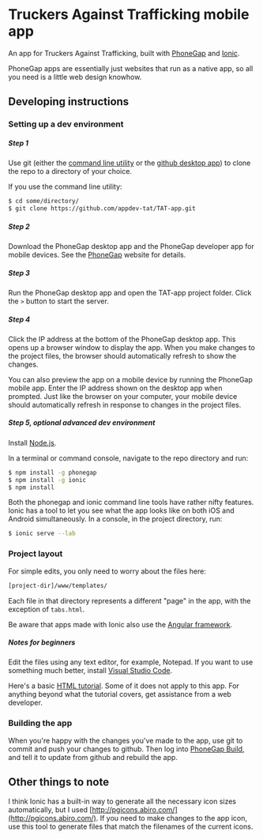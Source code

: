 # Truckers Against Trafficking mobile app

An app for Truckers Against Trafficking, built with [PhoneGap](http://phonegap.com/) and [Ionic](http://ionicframework.com/).

PhoneGap apps are essentially just websites that run as a native app, so all you need is a little web design knowhow.

## Developing instructions

### Setting up a dev environment

##### Step 1

Use git (either the [command line utility](https://git-scm.com/) or the [github desktop app](https://desktop.github.com/)) to clone the repo to a directory of your choice.

If you use the command line utility:

```sh
$ cd some/directory/
$ git clone https://github.com/appdev-tat/TAT-app.git
```

##### Step 2

Download the PhoneGap desktop app and the PhoneGap developer app for mobile devices. See the [PhoneGap](http://phonegap.com/) website for details.

##### Step 3

Run the PhoneGap desktop app and open the TAT-app project folder. Click the `>` button to start the server.

##### Step 4

Click the IP address at the bottom of the PhoneGap desktop app. This opens up a browser window to display the app. When you make changes to the project files, the browser should automatically refresh to show the changes.

You can also preview the app on a mobile device by running the PhoneGap mobile app. Enter the IP address shown on the desktop app when prompted. Just like the browser on your computer, your mobile device should automatically refresh in response to changes in the project files.

##### Step 5, optional advanced dev environment

Install [Node.js](https://nodejs.org/en/).

In a terminal or command console, navigate to the repo directory and run:

```sh
$ npm install -g phonegap
$ npm install -g ionic
$ npm install
```

Both the phonegap and ionic command line tools have rather nifty features. Ionic has a tool to let you see what the app looks like on both iOS and Android simultaneously. In a console, in the project directory, run:

```sh
$ ionic serve --lab
```

### Project layout

For simple edits, you only need to worry about the files here:

```sh
[project-dir]/www/templates/
```

Each file in that directory represents a different "page" in the app, with the exception of `tabs.html`.

Be aware that apps made with Ionic also use the [Angular framework](https://angularjs.org/).

##### Notes for beginners

Edit the files using any text editor, for example, Notepad. If you want to use something much better, install [Visual Studio Code](https://code.visualstudio.com).

Here's a basic [HTML tutorial](http://www.w3schools.com/html/). Some of it does not apply to this app. For anything beyond what the tutorial covers, get assistance from a web developer.

### Building the app

When you're happy with the changes you've made to the app, use git to commit and push your changes to github. Then log into [PhoneGap Build](https://build.phonegap.com/), and tell it to update from github and rebuild the app.

## Other things to note

I think Ionic has a built-in way to generate all the necessary icon sizes automatically, but I used [http://pgicons.abiro.com/](http://pgicons.abiro.com/). If you need to make changes to the app icon, use this tool to generate files that match the filenames of the current icons.
